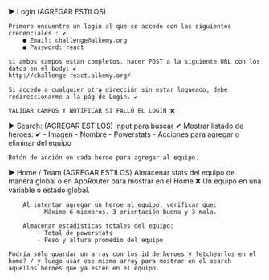 ► Login (AGREGAR ESTILOS)

    Primero encuentro un login al que se accede con las siguientes credenciales : ✔
        ● Email: challenge@alkemy.org
        ● Password: react

    si ambos campos están completos, hacer POST a la siguiente URL con los datos en el body: ✔ 
    http://challenge-react.alkemy.org/

    Si accedo a cualquier otra dirección sin estar logueado, debe redireccionarme a la pág de Login. ✔
    
    VALIDAR CAMPOS Y NOTIFICAR SI FALLÓ EL LOGIN ❌



► Search: (AGREGAR ESTILOS)
    Input para buscar ✔ 
    Mostrar listado de heroes: ✔ 
        - Imagen
        - Nombre
        - Powerstats
        - Acciones para agregar o eliminar del equipo
    
    Botón de acción en cada heroe para agregar al equipo.



► Home / Team (AGREGAR ESTILOS)
    Almacenar stats del equipo de manera global o en AppRouter para mostrar en el Home ❌
    Un equipo en una variable o estado global.

        Al intentar agregar un heroe al equipo, verificar que:
            - Máximo 6 miembros. 3 orientación buena y 3 mala.

        Almacenar estadisticas totales del equipo:
            - Total de powerstats
            - Peso y altura promedio del equipo

    Podría sólo guardar un array con los id de heroes y fetchearlos en el home? / y luego usar ese mismo array para mostrar en el search aquellos héroes que ya estén en el equipo. 